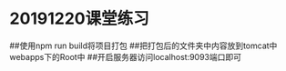# 20191220课堂练习
##使用npm run build将项目打包
##把打包后的文件夹中内容放到tomcat中webapps下的Root中
##开启服务器访问localhost:9093端口即可